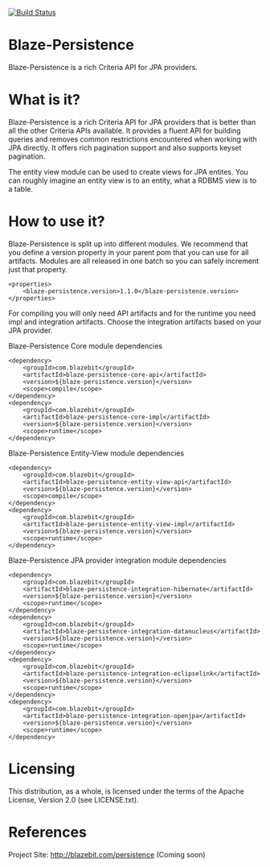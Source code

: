 [![Build Status](https://travis-ci.org/Blazebit/blaze-persistence.svg?branch=master)](https://travis-ci.org/Blazebit/blaze-persistence)

Blaze-Persistence
==========
Blaze-Persistence is a rich Criteria API for JPA providers.

What is it?
===========

Blaze-Persistence is a rich Criteria API for JPA providers that is better
than all the other Criteria APIs available.
It provides a fluent API for building queries and removes common restrictions
encountered when working with JPA directly.
It offers rich pagination support and also supports keyset pagination.

The entity view module can be used to create views for JPA entites.
You can roughly imagine an entity view is to an entity, what a RDBMS view is to a table.

How to use it?
==============
Blaze-Persistence is split up into different modules. We recommend that you define a version property in your parent pom that you can use for all artifacts. Modules are all released in one batch so you can safely increment just that property.

	<properties>
		<blaze-persistence.version>1.1.0</blaze-persistence.version>
	</properties>

For compiling you will only need API artifacts and for the runtime you need impl and integration artifacts.
Choose the integration artifacts based on your JPA provider.

Blaze-Persistence Core module dependencies

	<dependency>
		<groupId>com.blazebit</groupId>
		<artifactId>blaze-persistence-core-api</artifactId>
		<version>${blaze-persistence.version}</version>
		<scope>compile</scope>
	</dependency>
	<dependency>
		<groupId>com.blazebit</groupId>
		<artifactId>blaze-persistence-core-impl</artifactId>
		<version>${blaze-persistence.version}</version>
		<scope>runtime</scope>
	</dependency>
	
Blaze-Persistence Entity-View module dependencies

	<dependency>
		<groupId>com.blazebit</groupId>
		<artifactId>blaze-persistence-entity-view-api</artifactId>
		<version>${blaze-persistence.version}</version>
		<scope>compile</scope>
	</dependency>
	<dependency>
		<groupId>com.blazebit</groupId>
		<artifactId>blaze-persistence-entity-view-impl</artifactId>
		<version>${blaze-persistence.version}</version>
		<scope>runtime</scope>
	</dependency>

Blaze-Persistence JPA provider integration module dependencies

	<dependency>
		<groupId>com.blazebit</groupId>
		<artifactId>blaze-persistence-integration-hibernate</artifactId>
		<version>${blaze-persistence.version}</version>
		<scope>runtime</scope>
	</dependency>
	<dependency>
		<groupId>com.blazebit</groupId>
		<artifactId>blaze-persistence-integration-datanucleus</artifactId>
		<version>${blaze-persistence.version}</version>
		<scope>runtime</scope>
	</dependency>
	<dependency>
		<groupId>com.blazebit</groupId>
		<artifactId>blaze-persistence-integration-eclipselink</artifactId>
		<version>${blaze-persistence.version}</version>
		<scope>runtime</scope>
	</dependency>
	<dependency>
		<groupId>com.blazebit</groupId>
		<artifactId>blaze-persistence-integration-openjpa</artifactId>
		<version>${blaze-persistence.version}</version>
		<scope>runtime</scope>
	</dependency>
 
Licensing
=========

This distribution, as a whole, is licensed under the terms of the Apache
License, Version 2.0 (see LICENSE.txt).

References
==========

Project Site:              http://blazebit.com/persistence (Coming soon)
